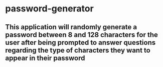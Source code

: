 # password-generator
## This application will randomly generate a password between 8 and 128 characters for the user after being prompted to answer questions regarding the type of characters they want to appear in their password
